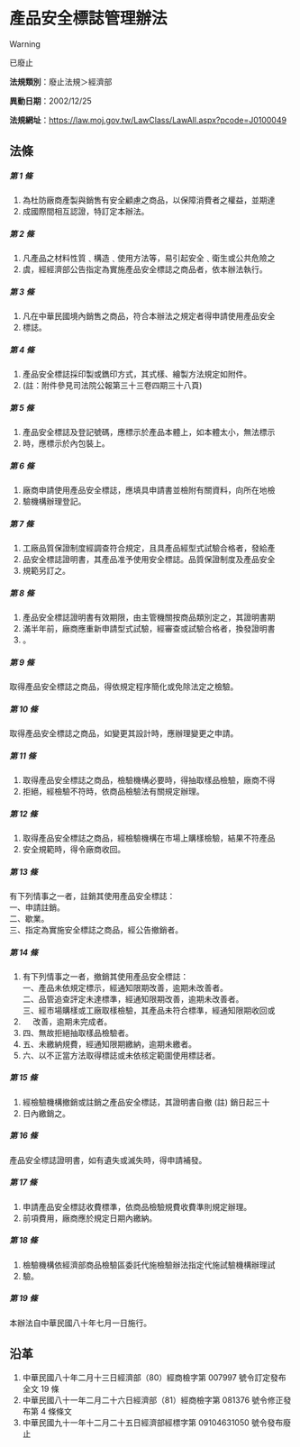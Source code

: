 # 產品安全標誌管理辦法
> [!WARNING]
> 已廢止

**法規類別**：廢止法規＞經濟部

**異動日期**：2002/12/25  

**法規網址**：https://law.moj.gov.tw/LawClass/LawAll.aspx?pcode=J0100049



## 法條
##### 第 1 條
1. 為杜防廠商產製與銷售有安全顧慮之商品，以保障消費者之權益，並期達
1. 成國際間相互認證，特訂定本辦法。

##### 第 2 條
1. 凡產品之材料性質﹑構造﹑使用方法等，易引起安全﹑衛生或公共危險之
1. 虞，經經濟部公告指定為實施產品安全標誌之商品者，依本辦法執行。

##### 第 3 條
1. 凡在中華民國境內銷售之商品，符合本辦法之規定者得申請使用產品安全
1. 標誌。

##### 第 4 條
1. 產品安全標誌採印製或鐫印方式，其式樣、繪製方法規定如附件。
1.  (註：附件參見司法院公報第三十三卷四期三十八頁)

##### 第 5 條
1. 產品安全標誌及登記號碼，應標示於產品本體上，如本體太小，無法標示
1. 時，應標示於內包裝上。

##### 第 6 條
1. 廠商申請使用產品安全標誌，應填具申請書並檢附有關資料，向所在地檢
1. 驗機構辦理登記。

##### 第 7 條
1. 工廠品質保證制度經調查符合規定，且具產品經型式試驗合格者，發給產
1. 品安全標誌證明書，其產品准予使用安全標誌。品質保證制度及產品安全
1. 規範另訂之。

##### 第 8 條
1. 產品安全標誌證明書有效期限，由主管機關按商品類別定之，其證明書期
1. 滿半年前，廠商應重新申請型式試驗，經審查或試驗合格者，換發證明書
1. 。

##### 第 9 條
取得產品安全標誌之商品，得依規定程序簡化或免除法定之檢驗。

##### 第 10 條
取得產品安全標誌之商品，如變更其設計時，應辦理變更之申請。

##### 第 11 條
1. 取得產品安全標誌之商品，檢驗機構必要時，得抽取樣品檢驗，廠商不得
1. 拒絕，經檢驗不符時，依商品檢驗法有關規定辦理。

##### 第 12 條
1. 取得產品安全標誌之商品，經檢驗機構在市場上購樣檢驗，結果不符產品
1. 安全規範時，得令廠商收回。

##### 第 13 條
有下列情事之一者，註銷其使用產品安全標誌：  
一、申請註銷。  
二、歇業。  
三、指定為實施安全標誌之商品，經公告撤銷者。

##### 第 14 條
1. 有下列情事之一者，撤銷其使用產品安全標誌：  
一、產品未依規定標示，經通知限期改善，逾期未改善者。  
二、品管追查評定未達標準，經通知限期改善，逾期未改善者。  
三、經市場購樣或工廠取樣檢驗，其產品未符合標準，經通知限期收回或
1. 　  改善，逾期未完成者。
1. 四、無故拒絕抽取樣品檢驗者。
1. 五、未繳納規費，經通知限期繳納，逾期未繳者。
1. 六、以不正當方法取得標誌或未依核定範圍使用標誌者。

##### 第 15 條
1. 經檢驗機構撤銷或註銷之產品安全標誌，其證明書自撤 (註) 銷日起三十
1. 日內繳銷之。

##### 第 16 條
產品安全標誌證明書，如有遺失或滅失時，得申請補發。

##### 第 17 條
1. 申請產品安全標誌收費標準，依商品檢驗規費收費準則規定辦理。
1. 前項費用，廠商應於規定日期內繳納。

##### 第 18 條
1. 檢驗機構依經濟部商品檢驗區委託代施檢驗辦法指定代施試驗機構辦理試
1. 驗。

##### 第 19 條
本辦法自中華民國八十年七月一日施行。

## 沿革
1. 中華民國八十年二月十三日經濟部（80）經商檢字第 007997 號令訂定發布全文 19 條
1. 中華民國八十一年二月二十六日經濟部（81）經商檢字第 081376 號令修正發布第 4 條條文
1. 中華民國九十一年十二月二十五日經濟部經標字第 09104631050  號令發布廢止
